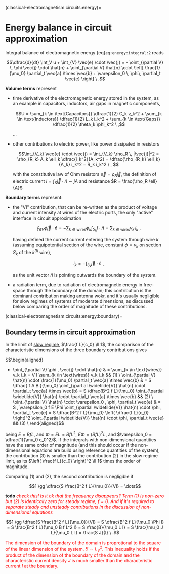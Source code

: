 (classical-electromagnetism:circuits:energy)=
# Energy balance in circuit approximation

Integral balance of electromagnetic energy {eq}`eq:energy:integral:2` reads

$$\dfrac{d}{dt} \int_V u + \int_{V} \vec{e} \cdot \vec{j} = - \oint_{\partial V} \, \phi \vec{j} \cdot \hat{n} + \oint_{\partial V} \hat{n} \cdot \left[ \frac{1}{\mu_0} \partial_t \vec{a} \times \vec{b} + \varepsilon_0 \, \phi\, \partial_t \vec{e} \right] \ .$$

**Volume terms** represent
- time derivative of the electromagnetic energy stored in the system, as an example in capacitors, inductors, air gaps in magnetic components,

  $$U = \sum_{k \in \text{Capacitors}} \dfrac{1}{2} C_k v_k^2 + \sum_{k \in \text{Inductors}} \dfrac{1}{2} L_k i_k^2 + \sum_{k \in \text{Gaps}} \dfrac{1}{2} \theta_k \phi_k^2 \ ,$$

  ...

- other contributions to electric power, like power dissipated in resistors
 
   $$\int_{V_k} \vec{e} \cdot \vec{j} = \int_{V_k} \rho_R \, |\vec{j}|^2 = \rho_{R_k} A_k \ell_k \dfrac{i_k^2}{A_k^2} = \dfrac{\rho_{R_k} \ell_k}{A_k} i_k^2 = R_k i_k^2 \ , $$

   with the constitutive law of Ohm resistors $\vec{e} = \rho_R \vec{j}$, the definition of electric current $i = \int_S \vec{j} \cdot \hat{n} \sim j A$ and resistance $R = \frac{\rho_R \ell}{A}$

**Boundary terms** represent:
- the "VI" contribution, that can be re-written as the product of voltage and current intensity at wires of the electric ports, the only "active" interface in circuit approximation

   $$\oint_{\partial V} \phi \vec{j} \cdot \hat{n} = - \sum_{k \in \text{wires}} \phi_k \int_{S_k} \hat{j} \cdot \hat{n} = \sum_{k \in \text{wires}} v_k \, i_k \ ,$$

   having defined the current current entering the system through wire $k$ (assuming equipotential section of the wire, constant $\phi = v_k$ on section $S_k$ of the $k^{th}$ wire), 

    $$i_k = - \int_{S_k} \vec{j} \cdot \hat{n} \ ,$$

    as the unit vector $\hat{n}$ is pointing outwards the boundary of the system.

- a radiation term, due to radiation of electromagnetic energy in free-space through the boundary of the domain; this contribution is the dominant contribution making antenna wokr, and it's usually negligible for slow regimes of systems of moderate dimensions, as discussed below comparing the order of magnitude of these contributions.

(classical-electromagnetism:circuits:energy:boundary)=
## Boundary terms in circuit approximation

In the limit of [slow regime](classical-electromagnetism:regimes:slow), $\frac{f L}{c_0} \ll 1$, the comparison of the characteristic dimensions of the three boundary contributions gives

$$\begin{aligned}
  - \oint_{\partial V} \phi \, \vec{j} \cdot \hat{n} & = \sum_{k \in \text{wires}} v_k i_k = V I \sum_{k \in \text{wires}} v_k i_k && (1) \\
  \oint_{\partial V} \hat{n} \cdot \frac{1}{\mu_0} \partial_t \vec{a} \times \vec{b} & = S \dfrac{ f A B }{\mu_0} \oint_{\partial \widetilde{V}} \hat{n} \cdot \partial_t \vec{a} \times \vec{b} = S \dfrac{B^2 f L}{\mu_0}  \oint_{\partial \widetilde{V}} \hat{n} \cdot \partial_t \vec{a} \times \vec{b}  && (2) \\
  \oint_{\partial V} \hat{n} \cdot \varepsilon_0 \, \phi\, \partial_t \vec{e} & = S \, \varepsilon_0 f E \Phi \oint_{\partial \widetilde{V}} \hat{n} \cdot \phi\, \partial_t \vec{e} = S \dfrac{B^2 f L}{\mu_0} \left( \dfrac{f L}{c_0} \right)^2 \oint_{\partial \widetilde{V}} \hat{n} \cdot \phi\, \partial_t \vec{e} && (3) \\
\end{aligned}$$

being $E = B f L$, and $\Phi = E L = B f L^2$, $E \Phi = (B f L)^2 L$, and $\varepsilon_0 = \dfrac{1}{\mu_0 c_0^2}$. If the integrals with non-dimensional quantities have the same order of magnitude (and this should occur if the non-dimensional equations are build using reference quantities of the system), the contribution (3) is smaller than the contribution (2) in the slow regime limit, as its $\left( \frac{f L}{c_0} \right)^2 \ll 1$ times the order of magnitude.

Comparing (1) and (2), the second contribution is negligible if

$$1 \gg \dfrac{S \frac{B^2 f L}{\mu_0}}{VI} = \dots$$

**todo** <span style="color:red">*check this! Is it ok that the frequency disappears? Term (1) is non-zero but (2) is identically zero for steady regime, $f = 0$. And if it's required to separate steady and unsteady contributions in the discussion of non-dimensional equations*</span>

$$1 \gg \dfrac{S \frac{B^2 f L}{\mu_0}}{VI} = S \dfrac{B^2 f L}{\mu_0 \Phi I} = S \frac{B^2 f L}{\mu_0 B f L^2 I} = S \frac{B}{\mu_0 L I} = S \frac{\mu_0 J L}{\mu_0 L I} = \frac{S J}{I} \ .$$

<span style="color:red">The dimension of the boundary of the domain is proprotional to the square of the linear dimension of the system, $S \sim L_{V}^2$. This inequality holds if the product of the dimension of the boundary of the domain and the characteristic current density $J$ is much smaller than the characteristic current $I$ at the boundary.</span>

<!--
---

$$1 \gg \dfrac{S \frac{B^2 f L}{\mu_0}}{VI} = S \dfrac{\mu_0^2 J^2 L^2 f L}{\mu_0 \Phi I} = S \frac{B^2 f L}{\mu_0 B f L^2 I} = S \frac{B}{\mu_0 L I} = S \frac{\mu_0 J L}{\mu_0 L I} = \frac{S J}{I} \ .$$

-->
